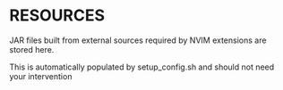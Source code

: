 # RESOURCES

JAR files built from external sources required by NVIM extensions are stored here.

This is automatically populated by setup_config.sh and should not need your intervention

